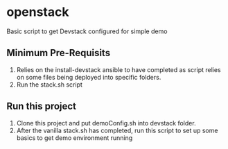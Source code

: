 # openstack
Basic script to get Devstack configured for simple demo

Minimum Pre-Requisits
----------------------
1) Relies on the install-devstack ansible to have completed as script relies on some files being deployed into specific folders.
2) Run the stack.sh script

Run this project
----------------
1) Clone this project and put demoConfig.sh into devstack folder.
2) After the vanilla stack.sh has completed, run this script to set up some basics to get demo environment running
